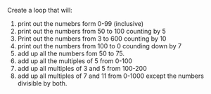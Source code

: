 Create a loop that will:
1. print out the numebrs form 0-99 (inclusive)
2. print out the numbers from 50 to 100 counting by 5
3. Print out the numbers from 3 to 600 counting by 10
4. print out the numbers from 100 to 0 counding down by 7
5. add up all the numbers fom 50 to 75.
6. add up all the multiples of 5 from 0-100
7. add up all multiples of 3 and 5 from 100-200
8. add up all multiples of 7 and 11 from 0-1000 except the numbers divisible by both.